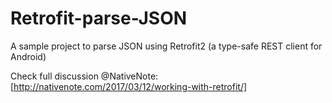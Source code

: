 # Retrofit-parse-JSON

A sample project to parse JSON using Retrofit2 (a type-safe REST client for Android)

Check full discussion @NativeNote: [http://nativenote.com/2017/03/12/working-with-retrofit/]
